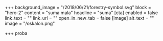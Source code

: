 +++
background_image = "/2018/06/21/forestry-symbol.svg"
block = "hero-2"
content = "suma mala"
headline = "suma"
[cta]
enabled = false
link_text = ""
link_url = ""
open_in_new_tab = false
[image]
alt_text = ""
image = "/oskalon.png"

+++
proba